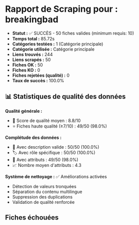 # Rapport de Scraping pour : breakingbad
- **Statut :** ✅ SUCCÈS - 50 fiches valides (minimum requis: 10)
- **Temps total :** 85.72s
- **Catégories testées :** 1 (Catégorie principale)
- **Catégorie utilisée :** Catégorie principale
- **Liens trouvés :** 244
- **Liens scrapés :** 50
- **Fiches OK :** 50
- **Fiches KO :** 0
- **Fiches rejetées (qualité) :** 0
- **Taux de succès :** 100.0%

## 📊 Statistiques de qualité des données

**Qualité générale :**
- 🎯 Score de qualité moyen : 8.8/10
- ⭐ Fiches haute qualité (≥7/10) : 49/50 (98.0%)

**Complétude des données :**
- 📝 Avec description valide : 50/50 (100.0%)
- 🏷️ Avec rôle spécifique : 50/50 (100.0%)
- 🔖 Avec attributs : 49/50 (98.0%)
- 📈 Nombre moyen d'attributs : 4.3

**Système de nettoyage :** ✅ Améliorations activées
- Détection de valeurs tronquées
- Séparation du contenu multilingue  
- Suppression des duplications
- Validation de qualité renforcée

## Fiches échouées
